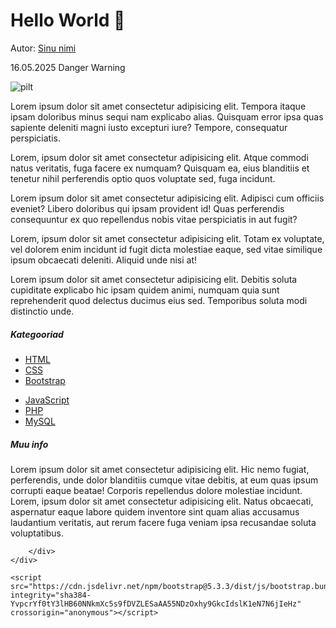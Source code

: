 <html lang="et">
  <head>
    <meta charset="utf-8">
    <meta name="viewport" content="width=device-width, initial-scale=1">
    <link href="https://cdn.jsdelivr.net/npm/bootstrap@5.3.3/dist/css/bootstrap.min.css" rel="stylesheet" integrity="sha384-QWTKZyjpPEjISv5WaRU9OFeRpok6YctnYmDr5pNlyT2bRjXh0JMhjY6hW+ALEwIH" crossorigin="anonymous">
            </ol>
            </nav>
            <h1>Hello World 👋 </h1>
            <p>Autor: <a href="#">Sinu nimi</a></p>
            <p>16.05.2025
                <span class="badge text-bg-danger">Danger</span>
                <span class="badge text-bg-warning">Warning</span>
            </p>
            <img src="https://picsum.photos/id/234/1200/400" class="img-fluid" alt="pilt">
            <p class="lead">Lorem ipsum dolor sit amet consectetur adipisicing elit. Tempora itaque ipsam doloribus minus sequi nam explicabo alias. Quisquam error ipsa quas sapiente deleniti magni iusto excepturi iure? Tempore, consequatur perspiciatis.</p>
            <p>Lorem, ipsum dolor sit amet consectetur adipisicing elit. Atque commodi natus veritatis, fuga facere ex numquam? Quisquam ea, eius blanditiis et tenetur nihil perferendis optio quos voluptate sed, fuga incidunt.</p>
            <p>Lorem ipsum dolor sit amet consectetur adipisicing elit. Adipisci cum officiis eveniet? Libero doloribus qui ipsam provident id! Quas perferendis consequuntur ex quo repellendus nobis vitae perspiciatis in aut fugit?</p>
            <p>Lorem, ipsum dolor sit amet consectetur adipisicing elit. Totam ex voluptate, vel dolorem enim incidunt id fugit dicta molestiae eaque, sed vitae similique ipsum obcaecati deleniti. Aliquid unde nisi at!</p>
            <p>Lorem ipsum dolor sit amet consectetur adipisicing elit. Debitis soluta cupiditate explicabo hic ipsam quidem animi, numquam quia sunt reprehenderit quod delectus ducimus eius sed. Temporibus soluta modi distinctio unde.</p>
        </div>
        <div class="col-sm-4">
            <div class="card mt-3">
                <div class="card-header">
                  <h5>Kategooriad</h5>
                </div>
                <div class="card-body">
                    <div class="row">
                        <div class="col-sm">
                            <ul class="list-unstyled">
                                <li><a href="#">HTML</a></li>
                                <li><a href="#">CSS</a></li>
                                <li><a href="#">Bootstrap</a></li>
                            </ul>
                        </div>
                        <div class="col-sm">
                            <ul class="list-unstyled">
                                <li><a href="#">JavaScript</a></li>
                                <li><a href="#">PHP</a></li>
                                <li><a href="#">MySQL</a></li>
                            </ul>
                        </div>
                    </div>
                </div>
            </div>
            <div class="card mt-3">
                <div class="card-header">
                  <h5>Muu info</h5>
                </div>
                <div class="card-body">
                  <p class="card-text">Lorem ipsum dolor sit amet consectetur adipisicing elit. Hic nemo fugiat, perferendis, unde dolor blanditiis cumque vitae debitis, at eum quas ipsum corrupti eaque beatae! Corporis repellendus dolore molestiae incidunt. Lorem, ipsum dolor sit amet consectetur adipisicing elit. Natus obcaecati, aspernatur eaque labore quidem inventore sint quam alias accusamus laudantium veritatis, aut rerum facere fuga veniam ipsa recusandae soluta voluptatibus.</p>
                </div>
            </div>

        </div>
    </div>
</div>

    <script src="https://cdn.jsdelivr.net/npm/bootstrap@5.3.3/dist/js/bootstrap.bundle.min.js" integrity="sha384-YvpcrYf0tY3lHB60NNkmXc5s9fDVZLESaAA55NDzOxhy9GkcIdslK1eN7N6jIeHz" crossorigin="anonymous"></script>
  </body>
</html>

<!--
**SigridLillep/SigridLillep** is a ✨ _special_ ✨ repository because its `README.md` (this file) appears on your GitHub profile.

Here are some ideas to get you started:

- 🔭 I’m currently working on ...
- 🌱 I’m currently learning ...
- 👯 I’m looking to collaborate on ...
- 🤔 I’m looking for help with ...
- 💬 Ask me about ...
- 📫 How to reach me: ...
- 😄 Pronouns: ...
- ⚡ Fun fact: ...
-->
